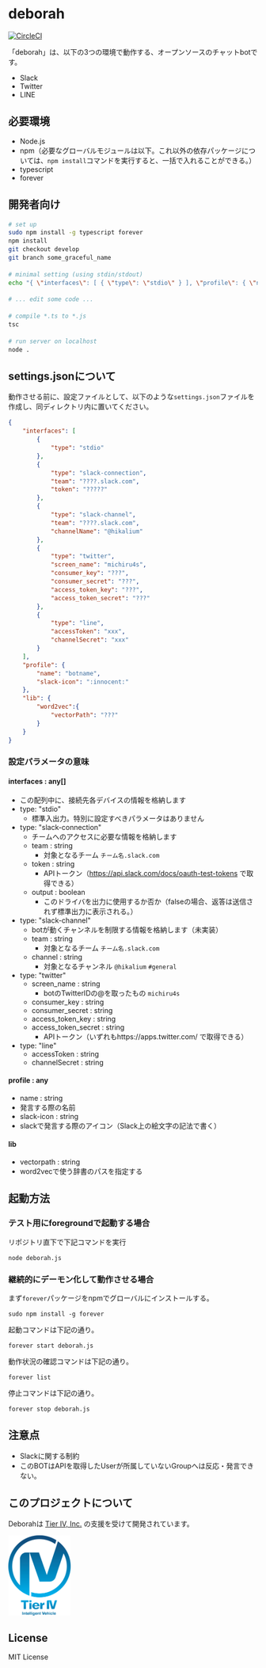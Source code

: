 # deborah

[![CircleCI](https://circleci.com/gh/fourseasonslab/deborah.svg?style=svg)](https://circleci.com/gh/fourseasonslab/deborah)

「deborah」は、以下の3つの環境で動作する、オープンソースのチャットbotです。
- Slack
- Twitter
- LINE

## 必要環境
* Node.js
* npm（必要なグローバルモジュールは以下。これ以外の依存パッケージについては、``npm install``コマンドを実行すると、一括で入れることができる。）
 * typescript
 * forever

## 開発者向け
```bash
# set up
sudo npm install -g typescript forever
npm install
git checkout develop
git branch some_graceful_name

# minimal setting (using stdin/stdout)
echo "{ \"interfaces\": [ { \"type\": \"stdio\" } ], \"profile\": { \"name\": \"botname\", \"slack-icon\": \":innocent:\" } }" > settings.json

# ... edit some code ...

# compile *.ts to *.js
tsc

# run server on localhost
node .

```

## settings.jsonについて
動作させる前に、設定ファイルとして、以下のような`settings.json`ファイルを作成し、同ディレクトリ内に置いてください。 

```JSON
{
	"interfaces": [
		{
			"type": "stdio"
		},
		{
			"type": "slack-connection",
			"team": "????.slack.com",
			"token": "?????"
		},
		{
			"type": "slack-channel",
			"team": "????.slack.com",
			"channelName": "@hikalium"
		},
		{
			"type": "twitter",
			"screen_name": "michiru4s",
            "consumer_key": "???",
            "consumer_secret": "???",
            "access_token_key": "???",
            "access_token_secret": "???"
		},
		{
			"type": "line",
			"accessToken": "xxx",
			"channelSecret": "xxx"
		}
	],
	"profile": {
		"name": "botname",
		"slack-icon": ":innocent:"
	},
	"lib": {
		"word2vec":{
			"vectorPath": "???"
		}
	}
}
```

### 設定パラメータの意味
#### interfaces : any[]
* この配列中に、接続先各デバイスの情報を格納します
* type: "stdio"
	* 標準入出力。特別に設定すべきパラメータはありません
* type: "slack-connection"
	* チームへのアクセスに必要な情報を格納します
	* team : string
		* 対象となるチーム `チーム名.slack.com`
	* token : string
		* APIトークン（https://api.slack.com/docs/oauth-test-tokens で取得できる）
	* output : boolean
		* このドライバを出力に使用するか否か（falseの場合、返答は送信されず標準出力に表示される。）
* type: "slack-channel"
	* botが動くチャンネルを制限する情報を格納します（未実装）
	* team : string
		* 対象となるチーム `チーム名.slack.com`
	* channel : string
		* 対象となるチャンネル `@hikalium` `#general`
* type: "twitter"
	* screen_name : string
		* botのTwitterIDの@を取ったもの `michiru4s`
	* consumer_key : string
	* consumer_secret : string
	* access\_token\_key : string
	* access\_token\_secret : string
		* APIトークン（いずれもhttps://apps.twitter.com/ で取得できる）
* type: "line"
	* accessToken : string
	* channelSecret : string

#### profile : any
* name : string
 * 発言する際の名前
* slack-icon : string
 * slackで発言する際のアイコン（Slack上の絵文字の記法で書く）
 
#### lib
 * vectorpath : string
 * word2vecで使う辞書のパスを指定する

## 起動方法

### テスト用にforegroundで起動する場合

リポジトリ直下で下記コマンドを実行
```Shell
node deborah.js
```

### 継続的にデーモン化して動作させる場合

まず`forever`パッケージをnpmでグローバルにインストールする。
```Shell
sudo npm install -g forever
```

起動コマンドは下記の通り。
```Shell
forever start deborah.js
```

動作状況の確認コマンドは下記の通り。
```Shell
forever list
```

停止コマンドは下記の通り。
```Shell
forever stop deborah.js
```

## 注意点
- Slackに関する制約
 - このBOTはAPIを取得したUserが所属していないGroupへは反応・発言できない。

## このプロジェクトについて
Deborahは [Tier IV, Inc.](http://tier4.jp/) の支援を受けて開発されています。

<a href="http://tier4.jp/"><img src="./docs/imgs/Tier_IV_logo_2.png" width="25%"></a>

## License
MIT License
